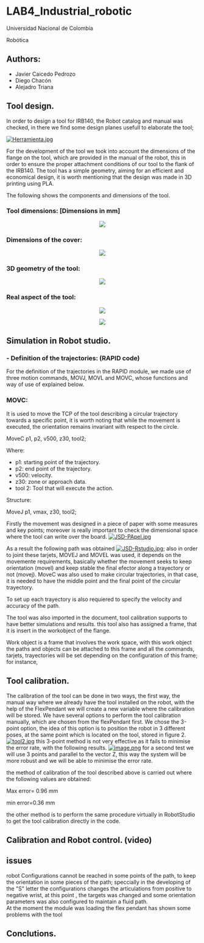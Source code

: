 # LAB4_Industrial_robotic

Universidad Nacional de Colombia

Robótica

## Authors:
- Javier Caicedo Pedrozo
- Diego Chacón 
- Alejadro Triana


## Tool design.

In order to design a tool for IRB140, the Robot catalog and manual was checked, in there we find some design planes usefull to elaborate the tool; 

[![Herramienta.jpg](https://i.postimg.cc/FHGzwKhJ/Herramienta.jpg)](https://postimg.cc/k267bq6n)

For the development of the tool we took into account the dimensions of the flange on the tool, which are provided in the manual of the robot, this in order to ensure the proper attachment conditions of our tool to the flank of the IRB140. The tool has a simple geometry, aiming for an efficient and economical design, it is worth mentioning that the design was made in 3D printing using PLA.

The following shows the components and dimensions of the tool.

### Tool dimensions: [Dimensions in mm]
<p align="center"><img src="https://i.postimg.cc/3JxJy8Rb/tool-medidas.png"</p>

### Dimensions of the cover:
<p align="center"><img src="https://i.postimg.cc/0jckt3tf/medidas-tapa.png"</p>

### 3D geometry of the tool:
<p align="center"><img src="https://i.postimg.cc/L8q9Txjt/modelo3D.png"</p>

### Real aspect of the tool:
<p align="center"><img src="https://i.postimg.cc/J4Y7ZfH7/tool-fis1.jpg"</p>
<p align="center"><img src="https://i.postimg.cc/tR54CZXx/tool-fis2.jpg"</p>


## Simulation in Robot studio.
  ### - Definition of the trajectories: (RAPID code)
For the definition of the trajectories in the RAPID module, we made use of three motion commands, MOVJ, MOVL and MOVC, whose functions and way of use of explained below.

### MOVC:
It is used to move the TCP of the tool describing a circular trajectory towards a specific point, it is worth noting that while the movement is executed, the orientation remains invariant with respect to the circle.


MoveC p1, p2, v500, z30, tool2;

Where:
- p1: starting point of the trajectory.
- p2: end point of the trajectory.
- v500: velocity.
- z30: zone or approach data.
- tool 2: Tool that will execute the action.

Structure:
  
MoveJ p1, vmax, z30, tool2;

Firstly the movement was designed in a piece of paper with some measures and key points; moreover is really important to check the dimensional space where the tool can write over the board.
[![JSD-PApel.jpg](https://i.postimg.cc/02NDDRvd/JSD-PApel.jpg)](https://postimg.cc/9zvDHkrr)




As a result the following path was obtained
[![JSD-Rstudio.jpg](https://i.postimg.cc/t4ZRGDdH/JSD-Rstudio.jpg)](https://postimg.cc/18S1pGYW); also in order to joint these tarjets, MOVEJ and MOVEL was used, it depends on the movemente requirements, basically whether the movement seeks to keep orientation (movel) and keep stable the final efector along a trayectory or not (movej). 
MoveC was also used to make circular trajectories, in that case, it is needed to have the middle point and the final point of the circular trayectory.

To set up each trayectory is also requiered to specify the velocity and accuracy of the path.

The tool was also imported in the document, tool calibration supports to have better simulations and results. this tool also has assigned a frame, that it is insert in the workobject of the flange.

Work object is a frame that involves the work space, with this work object the paths and objects can be attached to this frame and all the commands, tarjets, trayectories will be set depending on the configuration of this frame; for instance, 

## Tool calibration.
The calibration of the tool can be done in two ways, the first way, the manual way where we already have the tool installed on the robot, with the help of the FlexPendant we will create a new variable where the calibration will be stored.
We have several options to perform the tool calibration manually, which are chosen from the flexPendant first. We chose the 3-point option, the idea of this option is to position the robot in 3 different poses, at the same point which is located on the tool, stored in figure 2.
[![tool2.jpg](https://i.postimg.cc/KjrKbXQb/tool2.jpg)](https://postimg.cc/JH07329Y)
this 3-point method is not very effective as it fails to minimise the error rate, with the following results.
[![image.png](https://i.postimg.cc/Bny2M0V7/image.png)](https://postimg.cc/0zY6yLx7)
for a second test we will use 3 points and parallel to the vector Z, this way the system will be more robust and we will be able to minimise the error rate.

the method of calibration of the tool described above is carried out where the following values are obtained:

Max error= 0.96 mm 

min error=0.36 mm

the other method is to perform the same procedure virtually in RobotStudio to get the tool calibration directly in the code.    







## Calibration and Robot control.   (video) 


## issues 
robot Configurations cannot be reached in some points of the path, to keep the orientation in some pieces of the path; speccially in the developing of the "S" letter the configurations changes the articulations from positive to negative wrist, at this point , the targets was changed and some orientation parameters was also configured to maintain a fluid path.  
At the moment the module was loading the flex pendant has shown some problems with the tool

## Conclutions. 


